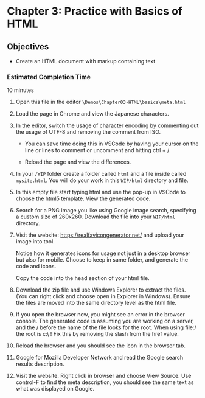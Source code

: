 # Chapter 3: Practice with Basics of HTML 

## Objectives
* Create an HTML document with markup containing text

### Estimated Completion Time 
10 minutes

1. Open this file in the editor `\Demos\Chapter03-HTML\basics\meta.html`

1. Load the page in Chrome and view the Japanese characters.

1. In the editor, switch the usage of character encoding by commenting out the usage of UTF-8 and removing the comment from ISO. 

    * You can save time doing this in VSCode by having your cursor on the line or lines to comment or uncomment and hitting ctrl + /

    * Reload the page and view the differences.

1. In your `/WIP` folder create a folder called `html` and a file inside called `mysite.html`. You will do your work in this `WIP/html` directory and file.

1. In this empty file start typing html and use the pop-up in VSCode to choose the html5 template. View the generated code.

1. Search for a PNG image you like using Google image search, specifying a custom size of 260x260. Download the file into your `WIP/html` directory.

1. Visit the website: https://realfavicongenerator.net/ and upload your image into tool. 

    Notice how it generates icons for usage not just in a desktop browser but also for mobile. Choose to keep in same folder, and generate the code and icons.

    Copy the code into the head section of your html file.

1. Download the zip file and use Windows Explorer to extract the files. (You can right click and choose open in Explorer in Windows). Ensure the files are moved into the same directory level as the html file.

1. If you open the browser now, you might see an error in the browser console. The generated code is assuming you are working on a server, and the / before the name of the file looks for the root. When using file:/ the root is c:\ !  Fix this by removing the slash from the href value.

1. Reload the browser and you should see the icon in the browser tab.

1. Google for Mozilla Developer Network and read the Google search results description.

1. Visit the website. Right click in browser and choose View Source.  Use control-F to find the meta description, you should see the same text as what was displayed on Google.  
